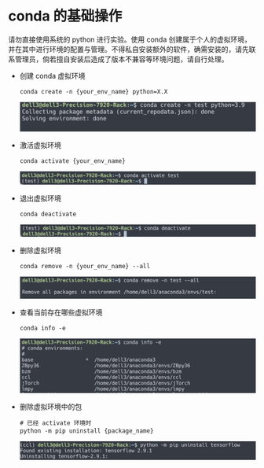 # conda 的基础操作

请勿直接使用系统的 python 进行实验。使用 conda 创建属于个人的虚拟环境，并在其中进行环境的配置与管理。不得私自安装额外的软件，确需安装的，请先联系管理员，倘若擅自安装后造成了版本不兼容等环境问题，请自行处理。

- 创建 conda 虚拟环境

  ```shell
  conda create -n {your_env_name} python=X.X
  ```

  ![01](imgs/01.png)

- 激活虚拟环境

  ```shell
  conda activate {your_env_name}
  ```

  ![02](imgs/02.png)

- 退出虚拟环境

  ```shell
  conda deactivate
  ```

  ![03](imgs/03.png)

- 删除虚拟环境

  ```shell
  conda remove -n {your_env_name} --all
  ```

  ![04](imgs/04.png)

- 查看当前存在哪些虚拟环境

  ```shell
  conda info -e
  ```

  ![05](imgs/05.png)

- 删除虚拟环境中的包

  ```shell
  # 已经 activate 环境时
  python -m pip uninstall {package_name}
  ```

  ![06](imgs/06.png)
